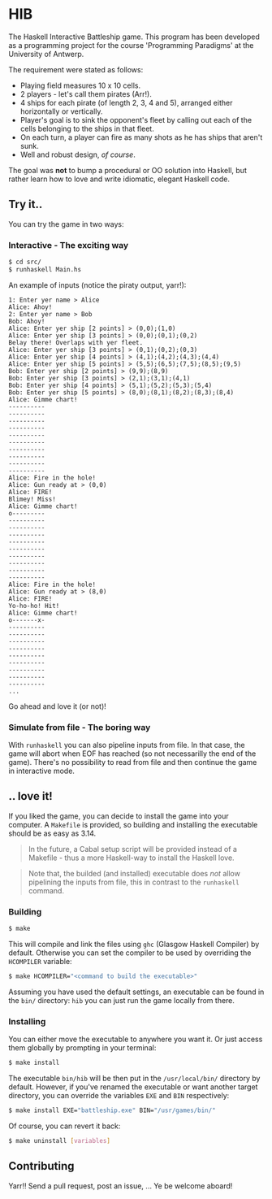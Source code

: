 # HIB
The Haskell Interactive Battleship game. This program has been developed as a
programming project for the course 'Programming Paradigms' at the University of
Antwerp.

The requirement were stated as follows:

* Playing field measures 10 x 10 cells.
* 2 players - let's call them pirates (Arr!).
* 4 ships for each pirate (of length 2, 3, 4 and 5), arranged either
  horizontally or vertically.
* Player's goal is to sink the opponent's fleet by calling out each of the
  cells belonging to the ships in that fleet.
* On each turn, a player can fire as many shots as he has ships that aren't
  sunk.
* Well and robust design, *of course*.

The goal was **not** to bump a procedural or OO solution into Haskell, but
rather learn how to love and write idiomatic, elegant Haskell code.

## Try it..
You can try the game in two ways:

### Interactive - The exciting way
```sh
$ cd src/
$ runhaskell Main.hs
```

An example of inputs (notice the piraty output, yarr!):

```
1: Enter yer name > Alice
Alice: Ahoy!
2: Enter yer name > Bob
Bob: Ahoy!
Alice: Enter yer ship [2 points] > (0,0);(1,0)
Alice: Enter yer ship [3 points] > (0,0);(0,1);(0,2)
Belay there! Overlaps with yer fleet.
Alice: Enter yer ship [3 points] > (0,1);(0,2);(0,3)
Alice: Enter yer ship [4 points] > (4,1);(4,2);(4,3);(4,4)
Alice: Enter yer ship [5 points] > (5,5);(6,5);(7,5);(8,5);(9,5)
Bob: Enter yer ship [2 points] > (9,9);(8,9)
Bob: Enter yer ship [3 points] > (2,1);(3,1);(4,1)
Bob: Enter yer ship [4 points] > (5,1);(5,2);(5,3);(5,4)
Bob: Enter yer ship [5 points] > (8,0);(8,1);(8,2);(8,3);(8,4)
Alice: Gimme chart!
----------
----------
----------
----------
----------
----------
----------
----------
----------
----------
Alice: Fire in the hole!
Alice: Gun ready at > (0,0)
Alice: FIRE!
Blimey! Miss!
Alice: Gimme chart!
o---------
----------
----------
----------
----------
----------
----------
----------
----------
----------
Alice: Fire in the hole!
Alice: Gun ready at > (8,0)
Alice: FIRE!
Yo-ho-ho! Hit!
Alice: Gimme chart!
o-------x-
----------
----------
----------
----------
----------
----------
----------
----------
----------
...
```

Go ahead and love it (or not)!

### Simulate from file - The boring way
With `runhaskell` you can also pipeline inputs from file. In that case, the
game will abort when EOF has reached (so not necessarilly the end of the game).
There's no possibility to read from file and then continue the game in
interactive mode.

## .. love it!
If you liked the game, you can decide to install the game into your computer.
A `Makefile` is provided, so building and installing the executable should be
as easy as 3.14.

> In the future, a Cabal setup script will be provided instead of a Makefile -
> thus a more Haskell-way to install the Haskell love.


> Note that, the builded (and installed) executable does *not* allow
> pipelining the inputs from file, this in contrast to the `runhaskell`
> command.

### Building
```sh
$ make
```

This will compile and link the files using `ghc` (Glasgow Haskell Compiler) by
default. Otherwise you can set the compiler to be used by overriding the
`HCOMPILER` variable:

```sh
$ make HCOMPILER="<command to build the executable>"
```

Assuming you have used the default settings, an executable can be found in the
`bin/` directory: `hib` you can just run the game locally from there.

### Installing
You can either move the executable to anywhere you want it. Or just access them
globally by prompting in your terminal:

```sh
$ make install
```

The executable `bin/hib` will be then put in the `/usr/local/bin/` directory by
default. However, if you've renamed the executable or want another target
directory, you can override the variables `EXE` and `BIN` respectively:

```sh
$ make install EXE="battleship.exe" BIN="/usr/games/bin/"
```

Of course, you can revert it back:

```sh
$ make uninstall [variables]
```

## Contributing
Yarr!! Send a pull request, post an issue, ... Ye be welcome aboard!
